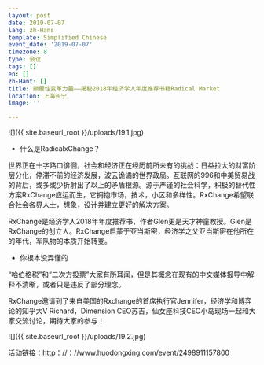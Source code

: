 ```yaml
---
layout: post
date: 2019-07-07
lang: zh-Hans
template: Simplified Chinese
event_date: '2019-07-07'
timezone: 8
type: 会议
tags: []
en: []
zh-Hant: []
title: 颠覆性变革力量——揭秘2018年经济学人年度推荐书籍Radical Market
location: 上海长宁
image: ''

---
```

![]({{ site.baseurl_root }}/uploads/19.1.jpg)

* 什么是RadicalxChange？

世界正在十字路口徘徊，社会和经济正在经历前所未有的挑战：日益拉大的财富阶层分化，停滞不前的经济发展，波云诡谲的世界政局。互联网的996和中美贸易战的背后，或多或少折射出了以上的矛盾根源。源于严谨的社会科学，积极的替代性方案RxChange应运而生，它拥抱市场，技术，小区和多样性。RxChange希望联合社会各界人士，想象，设计并建立更好的解决方案。

RxChange是经济学人2018年年度推荐书，作者Glen更是天才神童教授。Glen是RxChange的创立人。RxChange启蒙于亚当斯密，经济学之父亚当斯密在他所在的年代，军队物的本质开始转变。

* 你根本没弄懂的

“哈伯格税”和“二次方投票”大家有所耳闻，但是其概念在现有的中文媒体报导中解释不清晰，或者只是违反了部分理念。

RxChange邀请到了来自美国的Rxchange的首席执行官Jennifer，经济学和博弈论的知乎大V Richard，Dimension CEO苏吉，仙女座科技CEO小岛现场一起和大家交流讨论，期待大家的参与！

![]({{ site.baseurl_root }}/uploads/19.2.jpg)

活动链接：[http](http://www.huodongxing.com/event/2498911157800 "http://www.huodongxing.com/event/2498911157800")：//：//www.huodongxing.com/event/2498911157800